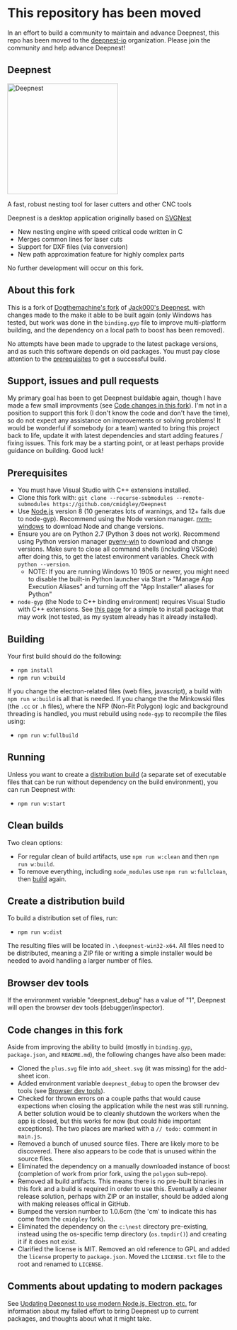 # This repository has been moved

In an effort to build a community to maintain and advance Deepnest, this repo has been moved to the 
[deepnest-io](https://github.com/deepnest-io/Deepnest) organization.  Please join the 
community and help advance Deepnest!

## **Deepnest**

<img src="https://deepnest.io/img/logo-large.png" alt="Deepnest" width="250">

A fast, robust nesting tool for laser cutters and other CNC tools

Deepnest is a desktop application originally based on [SVGNest](https://github.com/Jack000/SVGnest)

- New nesting engine with speed critical code written in C
- Merges common lines for laser cuts
- Support for DXF files (via conversion)
- New path approximation feature for highly complex parts

No further development will occur on this fork.

## About this fork

This is a fork of [Dogthemachine's fork](https://github.com/Dogthemachine/Deepnest) of [Jack000's
Deepnest](https://github.com/Jack000/Deepnest), with changes made to the make it able to be built
again (only Windows has tested, but work was done in the `binding.gyp` file to improve
multi-platform building, and the dependency on a local path to boost has been removed).

No attempts have been made to upgrade to the latest package versions, and as such this software depends on
old packages.  You must pay close attention to the [prerequisites](#prerequisites) to get a
successful build.  

## Support, issues and pull requests

My primary goal has been to get Deepnest buildable again, though I have made a few small improvments
(see [Code changes in this fork](#code-changes-in-this-fork)). I'm not in a position to support this
fork (I don't know the code and don't have the time), so do not expect any assistance on
improvements or solving problems!  It would be wonderful if somebody (or a team) wanted to bring
this project back to life, update it with latest dependencies and start adding features / fixing
issues.  This fork may be a starting point, or at least perhaps provide guidance on building.  Good
luck!

## Prerequisites

- You must have Visual Studio with C++ extensions installed.  
- Clone this fork with: `git clone --recurse-submodules --remote-submodules
  https://github.com/cmidgley/Deepnest`
- Use [Node.js](https://nodejs.org) version 8 (10 generates lots of warnings, and 12+ fails due to node-gyp).  Recommend using the Node version manager.
  [nvm-windows](https://github.com/coreybutler/nvm-windows/releases) to download Node and change
  versions.
- Ensure you are on Python 2.7 (Python 3 does not work).  Recommend using Python version manager
  [pyenv-win](https://github.com/pyenv-win/pyenv-win) to download and change versions.  Make sure to
  close all command shells (including VSCode) after doing this, to get the latest environment
  variables.  Check with `python --version`.
  - NOTE: If you are running Windows 10 1905 or newer, you might need to disable the built-in Python
  launcher via Start > "Manage App Execution Aliases" and turning off the "App Installer" aliases
  for Python"
- `node-gyp` (the Node to C++ binding environment) requires Visual Studio with C++ extensions.  See
  [this
  page](https://nodejs.github.io/node-addon-examples/getting-started/tools/#:~:text=It%20is%20not%20necessary%20to,that%20has%20everything%20you%20need.) for a simple to install package that may work (not tested, as my system already has it already
  installed).

## Building

Your first build should do the following:

- `npm install`
- `npm run w:build`

If you change the electron-related files (web files, javascript), a build with 
`npm run w:build` is all that is needed.  If you change the the Minkowski files (the `.cc` or `.h` files),
where the NFP (Non-Fit Polygon) logic and background threading is handled, you must rebuild using
`node-gyp` to recompile the files using:

- `npm run w:fullbuild`

## Running

Unless you want to create a [distribution build](#create-a-distribution-build) (a separate set of
executable files that can be run without dependency on the build environment), you can run Deepnest with:

- `npm run w:start`

## Clean builds

Two clean options:
- For regular clean of build artifacts, use `npm run w:clean` and then `npm run w:build`.
- To remove everything, including `node_modules` use `npm run w:fullclean`, then [build](#building) again.

## Create a distribution build

To build a distribution set of files, run:

- `npm run w:dist`

The resulting files will be located in `.\deepnest-win32-x64`.  All files need to be distributed,
meaning a ZIP file or writing a simple installer would be needed to avoid handling a larger number
of files.

## Browser dev tools

If the environment variable "deepnest_debug" has a value of "1", Deepnest will open the browser
dev tools (debugger/inspector).

## Code changes in this fork

Aside from improving the ability to build (mostly in `binding.gyp`, `package.json`, and
`README.md`), the following changes have also been made:

- Cloned the `plus.svg` file into `add_sheet.svg` (it was missing) for the add-sheet icon.
- Added environment variable `deepnest_debug` to open the browser dev tools (see [Browser dev
  tools](#browser-dev-tools)).
- Checked for thrown errors on a couple paths that would cause expections when closing the
  application while the nest was still running.  A better solution would be to cleanly shutdown the
  workers when the app is closed, but this works for now (but could hide important exceptions).
  The two places are marked with a `// todo:` comment in `main.js`.
- Removed a bunch of unused source files.  There are likely more to be discovered.  There also
  appears to be code that is unused within the source files.
- Eliminated the dependency on a manually downloaded instance of boost (completion of work from
  prior fork, using the `polygon` sub-repo).
- Removed all build artifacts.  This means there is no pre-built binaries in this fork and a build
  is required in order to use this.  Eventually a cleaner release solution, perhaps with ZIP or an installer,
  should be added along with making releases offical in GitHub.
- Bumped the version number to 1.0.6cm (the 'cm' to indicate this has come from the `cmidgley`
  fork).
- Eliminated the dependency on the `c:\nest` directory pre-existing, instead using the os-specific temp directory
  (`os.tmpdir()`) and creating it if it does not exist.  
- Clarified the license is MIT.  Removed an old reference to GPL and added the `license` property to
  `package.json`.  Moved the `LICENSE.txt` file to the root and renamed to `LICENSE`.

## Comments about updating to modern packages

See [Updating Deepnest to use modern Node.js, Electron,
etc.](https://github.com/cmidgley/Deepnest/issues/1) for information about my failed effort to bring
Deepnest up to current packages, and thoughts about what it might take.
